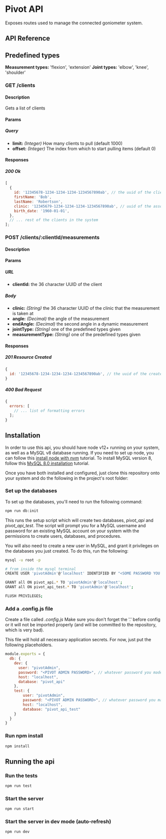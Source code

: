 # Pivot API

Exposes routes used to manage the connected goniometer system.

## API Reference

## Predefined types

**Measurement types:** 'flexion', 'extension'
**Joint types:** 'elbow', 'knee', 'shoulder'

### GET /clients

#### Description

Gets a list of clients

#### Params

##### Query

- **limit:** _(Integer)_ How many clients to pull (default 1000)
- **offset:** _(Integer)_ The index from which to start pulling items (default 0)

#### Responses

##### 200 Ok

```js
[
  {
    id: '12345678-1234-1234-1234-1234567890ab', // the uuid of the client,
    firstName: 'Bob',
    lastName: 'Robertson',
    clinic: '12345679-1234-1234-1234-1234567890ab', // uuid of the associated clinic
    birth_date: '1960-01-01',
  },
  // ... rest of the clients in the system
];
```

### POST /clients/:clientId/measurements

#### Description

#### Params

##### URL

- **clientId:** the 36 character UUID of the client

##### Body

- **clinic:** _(String)_ the 36 character UUID of the clinic that the measurement is taken at
- **angle:** _(Decimal)_ the angle of the measurement
- **endAngle:** _(Decimal)_ the second angle in a dynamic measurement
- **jointType:** _(String)_ one of the predefined types given
- **measurementType:** _(String)_ one of the predefined types given

#### Responses

##### 201 Resource Created

```js
{
  id: '12345678-1234-1234-1234-1234567890ab', // the uuid of the created measurement
}
```

##### 400 Bad Request

```js
{
  errors: [
    // ... list of formatting errors
  ];
}
```

## Installation

In order to use this api, you should have node v12+ running on your system, as well as a MySQL v8 database running. If you need to set up node, you can follow this [install node with nvm](https://nodesource.com/blog/installing-node-js-tutorial-using-nvm-on-mac-os-x-and-ubuntu/) tutorial. To install MySQL version 8, follow this [MySQL 8.0 installation](https://dev.mysql.com/doc/refman/8.0/en/installing.html) tutorial.

Once you have both installed and configured, just clone this repository onto your system and do the following in the project's root folder:

### Set up the databases

To set up the databases, you'll need to run the following command:

```bash
npm run db:init
```

This runs the setup script which will create two databases, _pivot_api_ and _pivot_api_test_. The script will prompt you for a MySQL username and password for an existing MySQL account on your system with the permissions to create users, databases, and procedures.

You will also need to create a new user in MySQL, and grant it privileges on the databases you just created. To do this, run the following:

```bash
mysql -u root -p

# from inside the mysql terminal
CREATE USER 'pivotAdmin'@'localhost' IDENTIFIED BY "<SOME PASSWORD YOU'LL PUT HERE AND NOT LOSE>";

GRANT all ON pivot_api.* TO 'pivotAdmin'@'localhost';
GRANT all ON pivot_api_test.* TO 'pivotAdmin'@'localhost';

FLUSH PRIVILEGES;
```

### Add a .config.js file

Create a file called _.config.js_ Make sure you don't forget the '.' before config or it will not be imported properly (and will be committed to the repository, which is very bad).

This file will hold all necessary application secrets. For now, just put the following placeholders.

```js
module.exports = {
  db: {
    dev: {
      user: "pivotAdmin",
      password: "<PIVOT ADMIN PASSWORD>", // whatever password you made for pivotAdmin
      host: "localhost",
      database: "pivot_api"
    },
    test: {
        user: "pivotAdmin",
        password: "<PIVOT ADMIN PASSWORD>", // whatever password you made for pivotAdmin
        host: "localhost",
        database: "pivot_api_test"
    }
  }
}
```

### Run npm install

```bash
npm install
```

## Running the api

### Run the tests

```bash
npm run test
```

### Start the server

```bash
npm run start
```

### Start the server in dev mode (auto-refresh)

```bash
npm run dev
```
